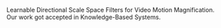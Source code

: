 Learnable Directional Scale Space Filters for Video Motion Magnification. Our work got accepted in Knowledge-Based Systems.
